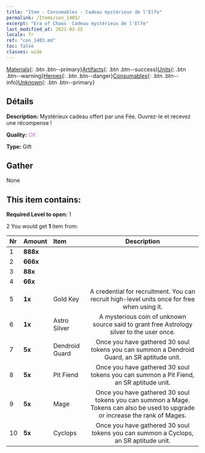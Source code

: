 ```yaml
---
title: "Item - Consumables - Cadeau mystérieux de l'Elfe"
permalink: /Items/con_1403/
excerpt: "Era of Chaos  Cadeau mystérieux de l'Elfe"
last_modified_at: 2021-03-25
locale: fr
ref: "con_1403.md"
toc: false
classes: wide
---
```

 [Materials](/fr/Items/){: .btn .btn--primary}[Artifacts](/fr/Items/Artifacts/){: .btn .btn--success}[Units](/fr/Items/Units/){: .btn .btn--warning}[Heroes](/fr/Items/Heroes/){: .btn .btn--danger}[Consumables](/fr/Items/Consumables/){: .btn .btn--info}[Unknown](/fr/Items/Unknown/){: .btn .btn--primary}

## Détails
 **Description:** Mystérieux cadeau offert par une Fée. Ouvrez-le et recevez une récompense !

 **Quality:** <span style="color: #DA70D6">OK</span>

 **Type:** Gift

## Gather

  None

## This item contains:

 **Required Level to open:** 1

 2 You would get **1** item  from:

  | Nr | Amount |     Item    | Description |
  |:---|:-------|:------------|:-----------:|
  | 1 |  **888x** | <i class="fas fa-gem"/> |  | 
  | 2 |  **666x** | <i class="fas fa-gem"/> |  | 
  | 3 |  **88x** | <i class="fas fa-gem"/> |  | 
  | 4 |  **66x** | <i class="fas fa-gem"/> |  | 
  | 5 |  **1x** | Gold Key | A credential for recruitment. You can recruit high-level units once for free when using it.  | 
  | 6 |  **1x** | Astro Silver | A mysterious coin of unknown source said to grant free Astrology silver to the user once.  | 
  | 7 |  **5x** | Dendroid Guard | Once you have gathered 30 soul tokens you can summon a Dendroid Guard, an SR aptitude unit.  | 
  | 8 |  **5x** | Pit Fiend | Once you have gathered 30 soul tokens you can summon a Pit Fiend, an SR aptitude unit.  | 
  | 9 |  **5x** | Mage | Once you have gathered 30 soul tokens you can summon a Mage. Tokens can also be used to upgrade or increase the rank of Mages.  | 
  | 10 |  **5x** | Cyclops | Once you have gathered 30 soul tokens you can summon a Cyclops, an SR aptitude unit.  | 
